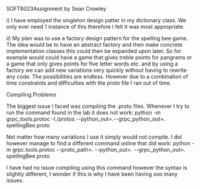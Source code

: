 SOFT8023Assignment by Sean Crowley

i) I have employed the singleton design patter in my dictionary class. We only ever need 1 instance of this therefore I felt it was most appropriate.

ii) My plan was to use a factory design pattern for the spelling bee game. The idea would be to have an abstract factory and then make concrete implementation classes this could then be expanded upon later. So for example would could have a game that gives treble points for pangrams or a game that only gives points for five letter words etc. and by using a factory we can add new variations very quickly without having to rewrite any code. The possibilities are endless. However due to a combination of time constraints and difficulties with the proto file I ran out of time.

Compiling Problems

The biggest issue I faced was compiling the .proto files. Whenever I try to run the command found in the lab it does not work:
python -m grpc_tools.protoc -I./protos --python_out=.--grpc_python_out=. spellingBee.proto

Not matter how many variations I use it simply would not compile. I did however manage to find a different command online that did work:
python -m grpc.tools.protoc --proto_path=. --python_out=. --grpc_python_out=. spellingBee.proto

I have had no issue compiling using this command however the syntax is slightly different, I wonder if this is why I have been having soo many issues.

